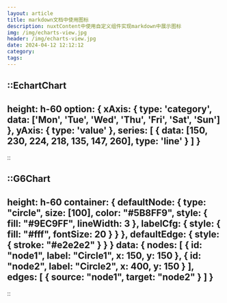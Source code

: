 ```yaml
---
layout: article
title: markdown文档中使用图标
description: nuxtContent中使用自定义组件实现markdown中展示图标
img: /img/echarts-view.jpg
header: /img/echarts-view.jpg
date: 2024-04-12 12:12:12
category: 
tags:
---
```




::EchartChart
---
height: h-60
option: {
  xAxis: {
    type: 'category',
    data: ['Mon', 'Tue', 'Wed', 'Thu', 'Fri', 'Sat', 'Sun']
  },
  yAxis: {
    type: 'value'
  },
  series: [
    {
      data: [150, 230, 224, 218, 135, 147, 260],
      type: 'line'
    }
  ]
}
---
::



::G6Chart
---
height: h-60
container: {
  defaultNode: {
    type: "circle",
    size: [100],
    color: "#5B8FF9",
    style: {
      fill: "#9EC9FF",
      lineWidth: 3
    },
    labelCfg: {
      style: {
        fill: "#fff",
        fontSize: 20
      }
    }
  },
  defaultEdge: {
    style: {
      stroke: "#e2e2e2"
    }
  }
}
data: {
  nodes: [
    {
      id: "node1",
      label: "Circle1",
      x: 150,
      y: 150
    },
    {
      id: "node2",
      label: "Circle2",
      x: 400,
      y: 150
    }
  ],
  edges: [
    {
      source: "node1",
      target: "node2"
    }
  ]
}
---
::